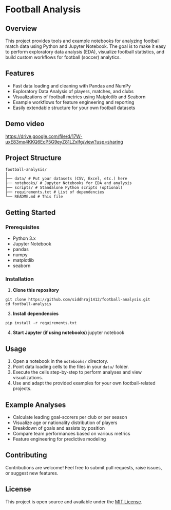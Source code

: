# Football Analysis

## Overview

This project provides tools and example notebooks for analyzing football match data using Python and Jupyter Notebook. The goal is to make it easy to perform exploratory data analysis (EDA), visualize football statistics, and build custom workflows for football (soccer) analytics.

## Features

- Fast data loading and cleaning with Pandas and NumPy
- Exploratory Data Analysis of players, matches, and clubs
- Visualizations of football metrics using Matplotlib and Seaborn
- Example workflows for feature engineering and reporting
- Easily extendable structure for your own football datasets

## Demo video
https://drive.google.com/file/d/17W-uxE83mx4KKQ6EcP5G9eyZ81LZxlfg/view?usp=sharing

## Project Structure
```
football-analysis/
│
├── data/ # Put your datasets (CSV, Excel, etc.) here
├── notebooks/ # Jupyter Notebooks for EDA and analysis
├── scripts/ # Standalone Python scripts (optional)
├── requirements.txt # List of dependencies
└── README.md # This file
```

## Getting Started

### Prerequisites

- Python 3.x
- Jupyter Notebook
- pandas
- numpy
- matplotlib
- seaborn

### Installation

1. **Clone this repository**
```
git clone https://github.com/siddhraj1412/football-analysis.git
cd football-analysis
```
3. **Install dependencies**
```
pip install -r requirements.txt
```

4. **Start Jupyter (if using notebooks)**
jupyter notebook

## Usage

1. Open a notebook in the `notebooks/` directory.
2. Point data loading cells to the files in your `data/` folder.
3. Execute the cells step-by-step to perform analyses and view visualizations.
4. Use and adapt the provided examples for your own football-related projects.

## Example Analyses

- Calculate leading goal-scorers per club or per season
- Visualize age or nationality distribution of players
- Breakdown of goals and assists by position
- Compare team performances based on various metrics
- Feature engineering for predictive modeling

## Contributing

Contributions are welcome! Feel free to submit pull requests, raise issues, or suggest new features.

## License

This project is open source and available under the [MIT License](LICENSE).
